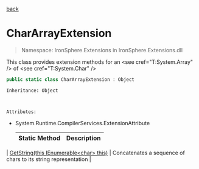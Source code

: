 ﻿[back](/IronSphere.Extensions/types)

# CharArrayExtension

> Namespace: IronSphere.Extensions in  IronSphere.Extensions.dll

This class provides extension methods for an &lt;see cref=&quot;T:System.Array&quot; /&gt; of &lt;see cref=&quot;T:System.Char&quot; /&gt;

```csharp
public static class CharArrayExtension : Object
```
    Inheritance: Object


    
    Attributes:
        
* System.Runtime.CompilerServices.ExtensionAttribute




    | Static Method | Description |
    | --- | --- |
| [GetString(this IEnumerable&lt;char&gt; this)](CharArrayExtension_GetString(IEnumerable-Char-)) | Concatenates a sequence of chars to its string representation |
